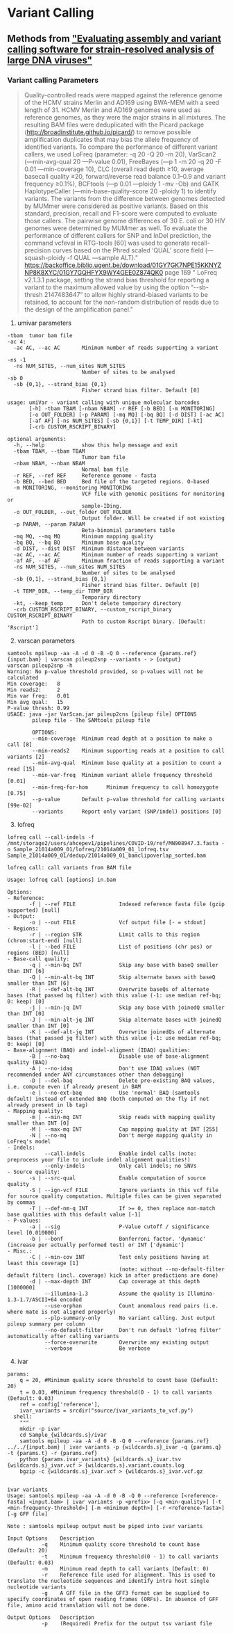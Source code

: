 # Variant Calling
## Methods from ["Evaluating assembly and variant calling software for strain-resolved analysis of large DNA viruses"](https://academic.oup.com/bib/article/22/3/bbaa123/5868070)
### Variant calling Parameters

> Quality-controlled reads were mapped against the reference genome of the HCMV strains Merlin and AD169 using BWA-MEM with a seed length of 31. HCMV Merlin and AD169 genomes were used as reference genomes, as they were the major strains in all mixtures. The resulting BAM files were deduplicated with the Picard package (http://broadinstitute.github.io/picard/) to remove possible amplification duplicates that may bias the allele frequency of identified variants. To compare the performance of different variant callers, we used LoFreq (parameter: -q 20 -Q 20 -m 20), VarScan2 (—min-avg-qual 20 —P-value 0.01), FreeBayes (—p 1 -m 20 -q 20 -F 0.01 —min-coverage 10), CLC (overall read depth ≥10, average basecall quality ≥20, forward/reverse read balance 0.1–0.9 and variant frequency ≥0.1%), BCFtools (—p 0.01 —ploidy 1 -mv -Ob) and GATK HaplotypeCaller (—min-base-quality-score 20 -ploidy 1) to identify variants. The variants from the difference between genomes detected by MUMmer were considered as positive variants. Based on this standard, precision, recall and F1-score were computed to evaluate those callers. The pairwise genome differences of 30 E. coli or 30 HIV genomes were determined by MUMmer as well. To evaluate the performance of different callers for SNP and InDel prediction, the command vcfeval in RTG-tools [60] was used to generate recall-precision curves based on the Phred scaled ‘QUAL’ score field (—squash-ploidy -f QUAL —sample ALT)."
> https://backoffice.biblio.ugent.be/download/01GY7GK7NPE15KKNYZNP8K8XYC/01GY7GQHFYX9WY4GEE0Z874QK0
page 169
" LoFreq v2.1.3.1 package, setting
the strand bias threshold for reporting a variant to the maximum allowed value by using the
option “--sb-thresh 2147483647” to allow highly strand-biased variants to be retained, to
account for the non-random distribution of reads due to the design of the amplification panel."

1. umivar parameters
```
-tbam  tumor bam file
-ac 4:
  -ac AC, --ac AC       Minimum number of reads supporting a variant

-ns -1
  -ns NUM_SITES, --num_sites NUM_SITES
                        Number of sites to be analysed
-sb 0
  -sb {0,1}, --strand_bias {0,1}
                        Fisher strand bias filter. Default [0]

usage: umiVar - variant calling with unique molecular barcodes
       [-h] -tbam TBAM [-nbam NBAM] -r REF [-b BED] [-m MONITORING]
       [-o OUT_FOLDER] [-p PARAM] [-mq MQ] [-bq BQ] [-d DIST] [-ac AC]
       [-af AF] [-ns NUM_SITES] [-sb {0,1}] [-t TEMP_DIR] [-kt]
       [-crb CUSTOM_RSCRIPT_BINARY]

optional arguments:
  -h, --help            show this help message and exit
  -tbam TBAM, --tbam TBAM
                        Tumor bam file
  -nbam NBAM, --nbam NBAM
                        Normal bam file
  -r REF, --ref REF     Reference genome - fasta
  -b BED, --bed BED     Bed file of the targeted regions. O-based
  -m MONITORING, --monitoring MONITORING
                        VCF file with genomic positions for monitoring or
                        sample-IDing.
  -o OUT_FOLDER, --out_folder OUT_FOLDER
                        Output folder. Will be created if not existing
  -p PARAM, --param PARAM
                        Beta-binomial parameters table
  -mq MQ, --mq MQ       Minimum mapping quality
  -bq BQ, --bq BQ       Minimum base quality
  -d DIST, --dist DIST  Minimum distance between variants
  -ac AC, --ac AC       Minimum number of reads supporting a variant
  -af AF, --af AF       Minimum fraction of reads supporting a variant
  -ns NUM_SITES, --num_sites NUM_SITES
                        Number of sites to be analysed
  -sb {0,1}, --strand_bias {0,1}
                        Fisher strand bias filter. Default [0]
  -t TEMP_DIR, --temp_dir TEMP_DIR
                        Temporary directory
  -kt, --keep_temp      Don't delete temporary directory
  -crb CUSTOM_RSCRIPT_BINARY, --custom_rscript_binary CUSTOM_RSCRIPT_BINARY
                        Path to custom Rscript binary. [Default: 'Rscript']
```
2. varscan parameters
```
samtools mpileup -aa -A -d 0 -B -Q 0 --reference {params.ref} {input.bam} | varscan pileup2snp --variants - > {output}
varscan pileup2snp -h         
Warning: No p-value threshold provided, so p-values will not be calculated                                                               
Min coverage:   8                                                                                                                        
Min reads2:     2                                                                                                                        
Min var freq:   0.01                                                                                                                     
Min avg qual:   15                                                                                                                       
P-value thresh: 0.99                                                                                                                     
USAGE: java -jar VarScan.jar pileup2cns [pileup file] OPTIONS                                                                            
        pileup file - The SAMtools pileup file                                                                                           
                                                                                                                                
        OPTIONS:                                                                                                                         
        --min-coverage  Minimum read depth at a position to make a call [8]                                                              
        --min-reads2    Minimum supporting reads at a position to call variants [2]                                                      
        --min-avg-qual  Minimum base quality at a position to count a read [15]                                                          
        --min-var-freq  Minimum variant allele frequency threshold [0.01]                                                                
        --min-freq-for-hom      Minimum frequency to call homozygote [0.75]                                                              
        --p-value       Default p-value threshold for calling variants [99e-02]                                                          
        --variants      Report only variant (SNP/indel) positions [0] 
```
3. lofreq

```
lofreq call --call-indels -f /mnt/storage2/users/ahcepev1/pipelines/COVID-19/ref/MN908947.3.fasta -o Sample_21014a009_01/lofreq/21014a009_01_lofreq.tsv Sample_21014a009_01/dedup/21014a009_01_bamclipoverlap_sorted.bam

lofreq call: call variants from BAM file

Usage: lofreq call [options] in.bam

Options:
- Reference:
       -f | --ref FILE              Indexed reference fasta file (gzip supported) [null]
- Output:
       -o | --out FILE              Vcf output file [- = stdout]
- Regions:
       -r | --region STR            Limit calls to this region (chrom:start-end) [null]
       -l | --bed FILE              List of positions (chr pos) or regions (BED) [null]
- Base-call quality:
       -q | --min-bq INT            Skip any base with baseQ smaller than INT [6]
       -Q | --min-alt-bq INT        Skip alternate bases with baseQ smaller than INT [6]
       -R | --def-alt-bq INT        Overwrite baseQs of alternate bases (that passed bq filter) with this value (-1: use median ref-bq; 0: keep) [0]
       -j | --min-jq INT            Skip any base with joinedQ smaller than INT [0]
       -J | --min-alt-jq INT        Skip alternate bases with joinedQ smaller than INT [0]
       -K | --def-alt-jq INT        Overwrite joinedQs of alternate bases (that passed jq filter) with this value (-1: use median ref-bq; 0: keep) [0]
- Base-alignment (BAQ) and indel-aligment (IDAQ) qualities:
       -B | --no-baq                Disable use of base-alignment quality (BAQ)
       -A | --no-idaq               Don't use IDAQ values (NOT recommended under ANY circumstances other than debugging)
       -D | --del-baq               Delete pre-existing BAQ values, i.e. compute even if already present in BAM
       -e | --no-ext-baq            Use 'normal' BAQ (samtools default) instead of extended BAQ (both computed on the fly if not already present in lb tag)
- Mapping quality:
       -m | --min-mq INT            Skip reads with mapping quality smaller than INT [0]
       -M | --max-mq INT            Cap mapping quality at INT [255]
       -N | --no-mq                 Don't merge mapping quality in LoFreq's model
- Indels:
            --call-indels           Enable indel calls (note: preprocess your file to include indel alignment qualities!)
            --only-indels           Only call indels; no SNVs
- Source quality:
       -s | --src-qual              Enable computation of source quality
       -S | --ign-vcf FILE          Ignore variants in this vcf file for source quality computation. Multiple files can be given separated by commas
       -T | --def-nm-q INT          If >= 0, then replace non-match base qualities with this default value [-1]
- P-values:
       -a | --sig                   P-Value cutoff / significance level [0.010000]
       -b | --bonf                  Bonferroni factor. 'dynamic' (increase per actually performed test) or INT ['dynamic']
- Misc.:
       -C | --min-cov INT           Test only positions having at least this coverage [1]
                                    (note: without --no-default-filter default filters (incl. coverage) kick in after predictions are done)
       -d | --max-depth INT         Cap coverage at this depth [1000000]
            --illumina-1.3          Assume the quality is Illumina-1.3-1.7/ASCII+64 encoded
            --use-orphan            Count anomalous read pairs (i.e. where mate is not aligned properly)
            --plp-summary-only      No variant calling. Just output pileup summary per column
            --no-default-filter     Don't run default 'lofreq filter' automatically after calling variants
            --force-overwrite       Overwrite any existing output
            --verbose               Be verbose
```

4. ivar

```
params:
    q = 20, #Minimum quality score threshold to count base (Default: 20)
    t = 0.03, #Minimum frequency threshold(0 - 1) to call variants (Default: 0.03)
    ref = config['reference'],
    ivar_variants = srcdir("source/ivar_variants_to_vcf.py")
  shell:
    """
    mkdir -p ivar
    cd Sample_{wildcards.s}/ivar
    samtools mpileup -aa -A -d 0 -B -Q 0 --reference {params.ref} ../../{input.bam} | ivar variants -p {wildcards.s}_ivar -q {params.q} -t {params.t} -r {params.ref}
    python {params.ivar_variants} {wildcards.s}_ivar.tsv {wildcards.s}_ivar.vcf > {wildcards.s}.variant.counts.log
    bgzip -c {wildcards.s}_ivar.vcf > {wildcards.s}_ivar.vcf.gz


ivar variants
Usage: samtools mpileup -aa -A -d 0 -B -Q 0 --reference [<reference-fasta] <input.bam> | ivar variants -p <prefix> [-q <min-quality>] [-t <min-frequency-threshold>] [-m <minimum depth>] [-r <reference-fasta>] [-g GFF file]

Note : samtools mpileup output must be piped into ivar variants

Input Options    Description
           -q    Minimum quality score threshold to count base (Default: 20)
           -t    Minimum frequency threshold(0 - 1) to call variants (Default: 0.03)
           -m    Minimum read depth to call variants (Default: 0)
           -r    Reference file used for alignment. This is used to translate the nucleotide sequences and identify intra host single nucleotide variants
           -g    A GFF file in the GFF3 format can be supplied to specify coordinates of open reading frames (ORFs). In absence of GFF file, amino acid translation will not be done.

Output Options   Description
           -p    (Required) Prefix for the output tsv variant file
```
